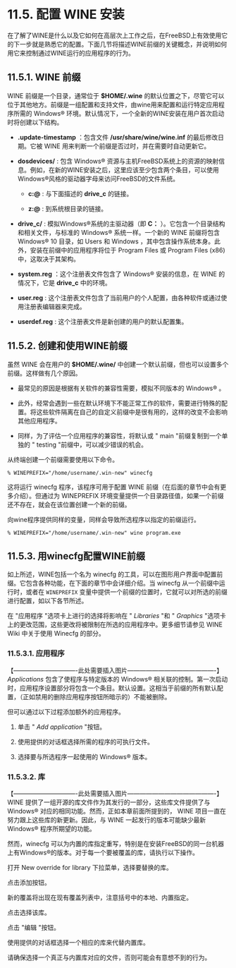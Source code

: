 # 11.5. 配置 WINE 安装

在了解了WINE是什么以及它如何在高层次上工作之后，在FreeBSD上有效使用它的下一步就是熟悉它的配置。下面几节将描述WINE前缀的关键概念，并说明如何用它来控制通过WINE运行的应用程序的行为。

## 11.5.1.  WINE 前缀
WINE 前缀是一个目录，通常位于 **$HOME/.wine** 的默认位置之下，尽管它可以位于其他地方。前缀是一组配置和支持文件，由wine用来配置和运行特定应用程序所需的 Windows® 环境。默认情况下，一个全新的WINE安装在用户首次启动时将创建以下结构。

- **.update-timestamp** ：包含文件 **/usr/share/wine/wine.inf** 的最后修改日期。它被 WINE 用来判断一个前缀是否过时，并在需要时自动更新它。

- **dosdevices/** : 包含 Windows® 资源与主机FreeBSD系统上的资源的映射信息。例如，在新的WINE安装之后，这里应该至少包含两个条目，可以使用Windows®风格的驱动器字母来访问FreeBSD的文件系统。

    - **c:@** : 与下面描述的 **drive_c** 的链接。

    - **z:@** : 到系统根目录的链接。

- **drive_c/** : 模拟Windows®系统的主驱动器（即 **C：** ）。它包含一个目录结构和相关文件，与标准的 Windows® 系统一样。一个新的 WINE 前缀将包含 Windows® 10 目录，如 Users 和 Windows ，其中包含操作系统本身。此外，安装在前缀中的应用程序将位于 Program Files 或 Program Files (x86) 中，这取决于其架构。

- **system.reg** ：这个注册表文件包含了 Windows® 安装的信息，在 WINE 的情况下，它是 **drive_c** 中的环境。

- **user.reg** : 这个注册表文件包含了当前用户的个人配置，由各种软件或通过使用注册表编辑器来完成。

- **userdef.reg** : 这个注册表文件是新创建的用户的默认配置集。

## 11.5.2. 创建和使用WINE前缀
虽然 WINE 会在用户的 **$HOME/.wine/** 中创建一个默认前缀，但也可以设置多个前缀。这样做有几个原因。

- 最常见的原因是根据有关软件的兼容性需要，模拟不同版本的 Windows® 。

- 此外，经常会遇到一些在默认环境下不能正常工作的软件，需要进行特殊的配置。将这些软件隔离在自己的自定义前缀中是很有用的，这样的改变不会影响其他应用程序。

- 同样，为了评估一个应用程序的兼容性，将默认或 " main "前缀复制到一个单独的 " testing "前缀中，可以减少错误的机会。

从终端创建一个前缀需要使用以下命令。
```
% WINEPREFIX="/home/username/.win-new" winecfg
```
这将运行 winecfg 程序，该程序可用于配置 WINE 前缀（在后面的章节中会有更多介绍）。但通过为 WINEPREFIX 环境变量提供一个目录路径值，如果一个前缀还不存在，就会在该位置创建一个新的前缀。

向wine程序提供同样的变量，同样会导致所选程序以指定的前缀运行。
```
% WINEPREFIX="/home/username/.win-new" wine program.exe
```
## 11.5.3. 用winecfg配置WINE前缀
如上所述，WINE包括一个名为 winecfg 的工具，可以在图形用户界面中配置前缀。它包含各种功能，在下面的章节中会详细介绍。当 winecfg 从一个前缀中运行时，或者在 `WINEPREFIX` 变量中提供一个前缀的位置时，它就可以对所选的前缀进行配置，如以下各节所述。

在 "应用程序 "选项卡上进行的选择将影响在 " *Libraries* "和 " *Graphics* "选项卡上的更改范围，这些更改将被限制在所选的应用程序中。更多细节请参见 WINE Wiki 中关于使用 Winecfg 的部分。

### 11.5.3.1. 应用程序
【——————————-此处需要插入图片­——————————————-】
 *Applications* 包含了使程序与特定版本的 Windows® 相关联的控制。第一次启动时，应用程序设置部分将包含一个条目。默认设置。这相当于前缀的所有默认配置，（正如禁用的删除应用程序按钮所暗示的）不能被删除。

但可以通过以下过程添加额外的应用程序。

1. 单击 " *Add application* "按钮。

2. 使用提供的对话框选择所需的程序的可执行文件。

3. 选择要与所选程序一起使用的 Windows® 版本。

### 11.5.3.2. 库
【——————————-此处需要插入图片­——————————————-】
WINE 提供了一组开源的库文件作为其发行的一部分，这些库文件提供了与 Windows® 对应的相同功能。然而，正如本章前面所提到的， WINE 项目一直在努力跟上这些库的新更新。因此，与 WINE 一起发行的版本可能缺少最新 Windows® 程序所期望的功能。

然而，winecfg 可以为内置的库指定重写，特别是在安装FreeBSD的同一台机器上有Windows®的版本。对于每一个要被覆盖的库，请执行以下操作。

打开 New override for library 下拉菜单，选择要替换的库。

点击添加按钮。

新的覆盖将出现在现有覆盖列表中，注意括号中的本地、内置指定。

点击选择该库。

点击 "编辑 "按钮。

使用提供的对话框选择一个相应的库来代替内置库。

请确保选择一个真正与内置库对应的文件，否则可能会有意想不到的行为。